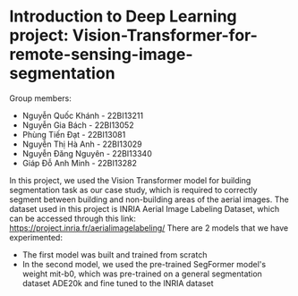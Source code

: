 # Introduction to Deep Learning project: Vision-Transformer-for-remote-sensing-image-segmentation
Group members: 
* Nguyễn Quốc Khánh	- 22BI13211
* Nguyễn Gia Bách	- 22BI13052
* Phùng Tiến Đạt	- 22BI13081
* Nguyễn Thị Hà Anh	- 22BI13029
* Nguyễn Đăng Nguyên - 22BI13340
* Giáp Đỗ Anh Minh	- 22BI13282

In this project, we used the Vision Transformer model for building segmentation task as our case study, which is required to correctly segment between building and non-building areas of the aerial images. 
The dataset used in this project is INRIA Aerial Image Labeling Dataset, which can be accessed through this link: https://project.inria.fr/aerialimagelabeling/
There are 2 models that we have experimented: 
* The first model was built and trained from scratch 
* In the second model, we used the pre-trained SegFormer model's weight mit-b0, which was pre-trained on a general segmentation dataset ADE20k and fine tuned to the INRIA dataset 
